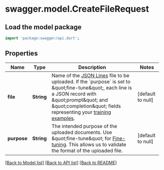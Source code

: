 # swagger.model.CreateFileRequest

## Load the model package
```dart
import 'package:swagger/api.dart';
```

## Properties
Name | Type | Description | Notes
------------ | ------------- | ------------- | -------------
**file** | **String** | Name of the [JSON Lines](https://jsonlines.readthedocs.io/en/latest/) file to be uploaded.  If the &#x60;purpose&#x60; is set to \&quot;fine-tune\&quot;, each line is a JSON record with \&quot;prompt\&quot; and \&quot;completion\&quot; fields representing your [training examples](/docs/guides/fine-tuning/prepare-training-data).  | [default to null]
**purpose** | **String** | The intended purpose of the uploaded documents.  Use \&quot;fine-tune\&quot; for [Fine-tuning](/docs/api-reference/fine-tunes). This allows us to validate the format of the uploaded file.  | [default to null]

[[Back to Model list]](../README.md#documentation-for-models) [[Back to API list]](../README.md#documentation-for-api-endpoints) [[Back to README]](../README.md)

